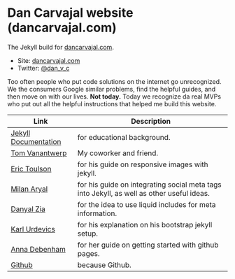 # Dan Carvajal website (dancarvajal.com)


The Jekyll build for [dancarvajal.com](http://dancarvajal.com).

* Site: [dancarvajal.com](http://dancarvajal.com)
* Twitter: [@dan_v_c](http://twitter.com/dan_v_c)

Too often people who put code solutions on the internet go unrecognized. We the consumers Google similar problems, find the helpful guides, and then move on with our lives. **Not today.** Today we recognize da real MVPs who put out all the helpful instructions that helped me build this website.

|Link | Description|
|----|----|
|[Jekyll Documentation](http://jekyllrb.com/docs/home/)| for educational background.
|[Tom Vanantwerp](http://tomvanantwerp.com/)| My coworker and friend.|
|[Eric Toulson](http://erictoulson.com/2014/01/21/responsive-images-with-jekyll/) |for his guide on responsive images with jekyll.|
|[Milan Aryal](http://milanaryal.com/2015/integrating-social-meta-tags-into-jekyll/)| for his guide on integrating social meta tags into Jekyll, as well as other useful ideas.|
|[Danyal Zia](http://danyalzia.com/2015/03/25/integrating-facebook-open-graph-in-jekyll/)| for the idea to use liquid includes for meta information.|
|[Karl Urdevics](http://kvurd.com/blog/my-jekyll-blog-setup-bootstrap-sass-pygments/) | for his explanation on his bootstrap jekyll setup.|
|[Anna Debenham](http://24ways.org/2013/get-started-with-github-pages/) | for her guide on getting started with github pages.|
|[Github](https://github.com/)| because Github.|
